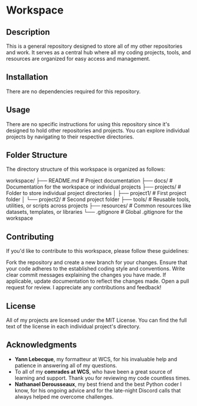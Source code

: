 # Workspace

## Description
This is a general repository designed to store all of my other repositories and work. It serves as a central hub where all my coding projects, tools, and resources are organized for easy access and management.

## Installation
There are no dependencies required for this repository.

## Usage
There are no specific instructions for using this repository since it's designed to hold other repositories and projects. You can explore individual projects by navigating to their respective directories.

## Folder Structure
The directory structure of this workspace is organized as follows:

workspace/
├── README.md           # Project documentation
├── docs/                # Documentation for the workspace or individual projects
├── projects/            # Folder to store individual project directories
│   ├── project1/        # First project folder
│   └── project2/        # Second project folder
├── tools/               # Reusable tools, utilities, or scripts across projects
├── resources/           # Common resources like datasets, templates, or libraries
└── .gitignore           # Global .gitignore for the workspace

## Contributing
If you'd like to contribute to this workspace, please follow these guidelines:

Fork the repository and create a new branch for your changes.
Ensure that your code adheres to the established coding style and conventions.
Write clear commit messages explaining the changes you have made.
If applicable, update documentation to reflect the changes made.
Open a pull request for review.
I appreciate any contributions and feedback!

## License
All of my projects are licensed under the MIT License. You can find the full text of the license in each individual project's directory.


## Acknowledgments
- **Yann Lebecque**, my formatteur at WCS, for his invaluable help and patience in answering all of my questions.
- To all of my **comrades at WCS**, who have been a great source of learning and support. Thank you for reviewing my code countless times.
- **Nathanael Derousseaux**, my best friend and the best Python coder I know, for his ongoing advice and for the late-night Discord calls that always helped me overcome challenges.
